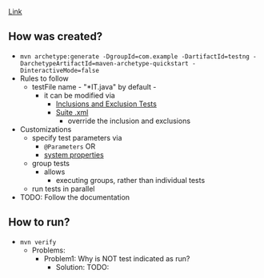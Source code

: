 [Link](https://maven.apache.org/surefire/maven-failsafe-plugin/examples/testng.html)

## How was created?
* `mvn archetype:generate -DgroupId=com.example -DartifactId=testng -DarchetypeArtifactId=maven-archetype-quickstart -DinteractiveMode=false`
* Rules to follow
  * testFile name - "*IT.java" by default -
    * it can be modified via
      * [Inclusions and Exclusion Tests](https://maven.apache.org/surefire/maven-failsafe-plugin/examples/inclusion-exclusion.html)
      * [Suite .xml](https://maven.apache.org/surefire/maven-failsafe-plugin/examples/testng.html#using-suite-xml-files)
        * override the inclusion and exclusions
* Customizations
  * specify test parameters via
    * `@Parameters` OR
    * [system properties](https://maven.apache.org/surefire/maven-failsafe-plugin/examples/system-properties.html)
  * group tests
    * allows
      * executing groups, rather than individual tests
  * run tests in parallel
* TODO: Follow the documentation

## How to run?
* `mvn verify`
  * Problems:
    * Problem1: Why is NOT test indicated as run?
      * Solution: TODO: